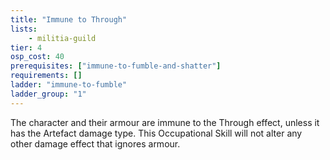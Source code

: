 ```yaml
---
title: "Immune to Through"
lists:
    - militia-guild
tier: 4
osp_cost: 40
prerequisites: ["immune-to-fumble-and-shatter"]
requirements: []
ladder: "immune-to-fumble"
ladder_group: "1"
---
```

The character and their armour are immune to the Through effect, unless it has the Artefact damage type. This Occupational Skill will not alter any other damage effect that ignores armour.